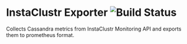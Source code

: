 # InstaClustr Exporter ![Build Status](https://travis-ci.org/fcgravalos/instaclustr_exporter.svg)
Collects Cassandra metrics from InstaClustr Monitoring API and exports them to prometheus format.
